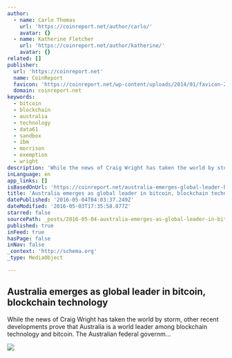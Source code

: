 ```yaml
---
author:
  - name: Carlo Thomas
    url: 'https://coinreport.net/author/carlo/'
    avatar: {}
  - name: Katherine Fletcher
    url: 'https://coinreport.net/author/katherine/'
    avatar: {}
related: []
publisher:
  url: 'https://coinreport.net'
  name: CoinReport
  favicon: 'https://coinreport.net/wp-content/uploads/2014/01/favicon-2.ico'
  domain: coinreport.net
keywords:
  - bitcoin
  - blockchain
  - australia
  - technology
  - data61
  - sandbox
  - ibm
  - morrison
  - exemption
  - wright
description: 'While the news of Craig Wright has taken the world by storm, other recent developments prove that Australia is a world leader among blockchain technology and bitcoin. The Australian federal governm...'
inLanguage: en
app_links: []
isBasedOnUrl: 'https://coinreport.net/australia-emerges-global-leader-bitcoin-blockchain-technology/'
title: 'Australia emerges as global leader in bitcoin, blockchain technology'
datePublished: '2016-05-04T04:03:37.249Z'
dateModified: '2016-05-03T17:35:58.077Z'
starred: false
sourcePath: _posts/2016-05-04-australia-emerges-as-global-leader-in-bitcoin-blockchain-te.md
published: true
inFeed: true
hasPage: false
inNav: false
_context: 'http://schema.org'
_type: MediaObject

---
```

<article style=""><h1>Australia emerges as global leader in bitcoin, blockchain technology</h1><p>While the news of Craig Wright has taken the world by storm, other recent developments prove that Australia is a world leader among blockchain technology and bitcoin. The Australian federal governm...</p><img src="https://coinreport.net/wp-content/uploads/2016/03/Australian-flag-150x150.png" /></article>